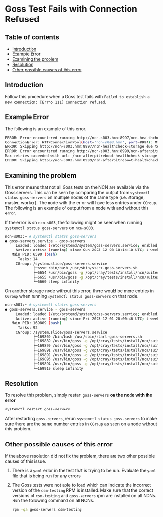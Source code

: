 # Goss Test Fails with Connection Refused

## Table of contents

- [Introduction](#introduction)
- [Example Error](#example-error)
- [Examining the problem](#examining-the-problem)
- [Resolution](#resolution)
- [Other possible causes of this error](#other-possible-causes-of-this-error)

## Introduction

Follow this procedure when a Goss test fails with `Failed to establish a new connection: [Errno 111] Connection refused`.

## Example Error

The following is an example of this error.

```bash
ERROR: Error encountered running http://ncn-s003.hmn:8997/ncn-healthcheck-storage tests: Unexpected error attempting GET request to http://ncn-s003.hmn:8997/ncn-healthcheck-storage:
ConnectionError: HTTPConnectionPool(host='ncn-s003.hmn', port=8997): Max retries exceeded with url: /ncn-healthcheck-storage (Caused by NewConnectionError('<urllib3.connection.HTTPConnection object at 0x7f8890320a58>: Failed to establish a new connection: [Errno 111] Connection refused',))
ERROR: Skipping http://ncn-s003.hmn:8997/ncn-healthcheck-storage due to error
ERROR: Error encountered running http://ncn-s003.hmn:8999/ncn-afterpitreboot-healthcheck-storage tests: Unexpected error attempting GET request to http://ncn-s003.hmn:8999/ncn-afterpitreboot-healthcheck-storage: ConnectionError: HTTPConnectionPool(host='ncn-s003.hmn', port=8999):
Max retries exceeded with url: /ncn-afterpitreboot-healthcheck-storage (Caused by NewConnectionError('<urllib3.connection.HTTPConnection object at 0x7f88902ecd68>: Failed to establish a new connection: [Errno 111] Connection refused',))
ERROR: Skipping http://ncn-s003.hmn:8999/ncn-afterpitreboot-healthcheck-storage due to error
```

## Examining the problem

This error means that not all Goss tests on the NCN are available via the Goss servers. This can be seen by comparing the output from
`systemctl status goss-servers` on multiple nodes of the same type (i.e. storage, master, worker). The node with the error will
have less entries under `CGroup`. The following is an example of output from a node with and without this error.

If the error is on `ncn-s003`, the following might be seen when running `systemctl status goss-servers` on `ncn-s003`.

```bash
ncn-s003:~ # systemctl status goss-servers
● goss-servers.service - goss-servers
     Loaded: loaded (/etc/systemd/system/goss-servers.service; enabled; vendor preset: disabled)
     Active: active (running) since Sun 2023-12-03 18:14:10 UTC; 1 week 4 days ago
   Main PID: 6590 (bash)
      Tasks: 14
     CGroup: /system.slice/goss-servers.service
             ├─6590 /bin/bash /usr/sbin/start-goss-servers.sh
             ├─6654 /usr/bin/goss -g /opt/cray/tests/install/ncn/suites/ncn-preflight-tests.yaml --vars /tmp/goss-variables-1701627250-GrTf8J-temp.yaml serve --format json --max-concurrent 4 --endpoint /ncn-preflight-tests --listen-addr 10.254.1.22:8994
             ├─6655 /usr/bin/goss -g /opt/cray/tests/install/ncn/suites/ncn-smoke-tests.yaml --vars /tmp/goss-variables-1701627250-GrTf8J-temp.yaml serve --format json --max-concurrent 4 --endpoint /ncn-smoke-tests --listen-addr 10.254.1.22:8995
             └─6660 sleep infinity
```

On another storage node without this error, there would be more entries in `CGroup` when running `systemctl status goss-servers` on that node.

```bash
ncn-s001:~ # systemctl status goss-servers
● goss-servers.service - goss-servers
     Loaded: loaded (/etc/systemd/system/goss-servers.service; enabled; vendor preset: disabled)
     Active: active (running) since Fri 2023-12-01 20:00:46 UTC; 1 week 6 days ago
   Main PID: 169809 (bash)
      Tasks: 92
     CGroup: /system.slice/goss-servers.service
             ├─169809 /bin/bash /usr/sbin/start-goss-servers.sh
             ├─169889 /usr/bin/goss -g /opt/cray/tests/install/ncn/suites/ncn-preflight-tests.yaml --vars /tmp/goss-variables-1701460846-P7yxMI-temp.yaml serve --format json --max-concurrent 4 --endpoint /ncn-preflight-tests --listen-addr 10.254.1.18:8994
             ├─169890 /usr/bin/goss -g /opt/cray/tests/install/ncn/suites/ncn-smoke-tests.yaml --vars /tmp/goss-variables-1701460846-P7yxMI-temp.yaml serve --format json --max-concurrent 4 --endpoint /ncn-smoke-tests --listen-addr 10.254.1.18:8995
             ├─169891 /usr/bin/goss -g /opt/cray/tests/install/ncn/suites/ncn-spire-healthchecks.yaml --vars /tmp/goss-variables-1701460846-P7yxMI-temp.yaml serve --format json --max-concurrent 4 --endpoint /ncn-spire-healthchecks --listen-addr 10.254.1.18:8996
             ├─169892 /usr/bin/goss -g /opt/cray/tests/install/ncn/suites/ncn-healthcheck-storage.yaml --vars /tmp/goss-variables-1701460846-P7yxMI-temp.yaml serve --format json --max-concurrent 4 --endpoint /ncn-healthcheck-storage --listen-addr 10.254.1.18:8997
             ├─169893 /usr/bin/goss -g /opt/cray/tests/install/ncn/suites/ncn-afterpitreboot-healthcheck-storage.yaml --vars /tmp/goss-variables-1701460846-P7yxMI-temp.yaml serve --format json --max-concurrent 4 --endpoint /ncn-afterpitreboot-healthcheck-storage --listen-addr 10.254.1.18:8999
             ├─169894 /usr/bin/goss -g /opt/cray/tests/install/ncn/suites/ncn-storage-tests.yaml --vars /tmp/goss-variables-1701460846-P7yxMI-temp.yaml serve --format json --max-concurrent 4 --endpoint /ncn-storage-tests --listen-addr 10.254.1.18:9004
             └─169919 sleep infinity
```

## Resolution

To resolve this problem, simply restart `goss-servers` **on the node with the error**.

```bash
systemctl restart goss-servers
```

After restarting `goss-servers`, rerun `systemctl status goss-servers` to make sure there are the same number entries in `CGroup`
as seen on a node without this problem.

## Other possible causes of this error

If the above resolution did not fix the problem, there are two other possible causes of this issue.

1. There is a `yaml` error in the test that is trying to be run. Evaluate the `yaml` file that is being run for any errors.

1. The Goss tests were not able to load which can indicate the incorrect version of the `csm-testing` RPM is installed.
Make sure that the correct versions of `csm-testing` and `goss-servers` rpm are installed on all NCNs. Run the following command on all NCNs.

    ```bash
    rpm -qa goss-servers csm-testing
    ```

